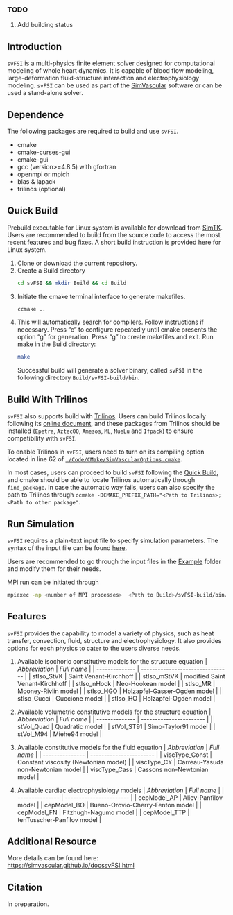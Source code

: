### TODO

1. Add building status

## Introduction

`svFSI` is a  multi-physics finite element solver designed for computational modeling of whole heart dynamics. It is capable of blood flow modeling, large-deformation fluid-structure interaction and electrophysiology modeling. `svFSI` can be used as part of the [SimVascular](https://simvascular.github.io) software or can be used a stand-alone solver.

## Dependence

The following packages are required to build and use `svFSI`.
   - cmake
   - cmake-curses-gui
   - cmake-gui
   - gcc (version>=4.8.5) with gfortran
   - openmpi or mpich
   - blas & lapack
   - trilinos (optional)

## Quick Build

Prebuild executable for Linux system is available for download from [SimTK](https://simtk.org/frs/index.php?group_id=188). Users are recommended to build from the source code to access the most recent features and bug fixes. A short build instruction is provided here for Linux system.

1. Clone or download the current repository.
2. Create a Build directory
   ```bash
   cd svFSI && mkdir Build && cd Build 
   ```
3. Initiate the cmake terminal interface to generate makefiles.
   ```bash
   ccmake ..
   ```
4. This will automatically search for compilers. Follow instructions if necessary. Press “c” to configure repeatedly until cmake presents the option “g” for generation. Press “g” to create makefiles and exit. Run make in the Build directory:
   ```bash
   make 
   ```
   Successful build will generate a solver binary, called `svFSI` in the following directory `Build/svFSI-build/bin`.

## Build With Trilinos

`svFSI` also supports build with [Trilinos](https://github.com/trilinos/Trilinos). Users can build Trilinos locally following its [online document](https://docs.trilinos.org/files/TrilinosBuildReference.html), and these packages from Trilinos should be installed (`Epetra`, `AztecOO`, `Amesos`, `ML`, `MueLu` and `Ifpack`) to ensure compatibility with `svFSI`. 

To enable Trilinos in `svFSI`, users need to turn on its compiling option located in line 62 of [`./Code/CMake/SimVascularOptions.cmake`](./Code/CMake/SimVascularOptions.cmake). 

In most cases, users can proceed to build `svFSI` following the [Quick Build](#quick-build), and cmake should be able to locate Trilinos automatically through `find_package`. In case the automatic way fails, users can also specify the path to Trilinos through `ccmake -DCMAKE_PREFIX_PATH="<Path to Trilinos>;<Path to other package"`.

## Run Simulation

`svFSI` requires a plain-text input file to specify simulation parameters. The syntax of the input file can be found [here](https://sites.google.com/site/memt63/tools/MUPFES/mupfes-scripting).

Users are recommended to go through the input files in the [Example](./Example) folder and modify them for their needs.

MPI run can be initiated through
   ```bash
   mpiexec -np <number of MPI processes>  <Path to Build>/svFSI-build/bin/svFSI input.dat
   ```

## Features

`svFSI` provides the capability to model a variety of physics, such as heat transfer, convection, fluid, structure and electrophysiology. It also provides options for each physics to cater to the users diverse needs.

1. Available isochoric constitutive models for the structure equation
   | *Abbreviation* |   *Full name*                    |
   | -------------- | -------------------------------- |
   |  stIso\_StVK   |  Saint Venant-Kirchhoff          | 
   |  stIso\_mStVK  |  modified Saint Venant-Kirchhoff | 
   |  stIso\_nHook  |  Neo-Hookean model               | 
   |  stIso\_MR     |  Mooney-Rivlin model             | 
   |  stIso\_HGO    |  Holzapfel-Gasser-Ogden model    |
   |  stIso\_Gucci  |  Guccione model                  |
   |  stIso\_HO     |  Holzapfel-Ogden model           |

2. Available volumetric constitutive models for the structure equation
   | *Abbreviation* |   *Full name*           |
   | -------------- | ----------------------- |
   |  stVol\_Quad   |  Quadratic model        |
   |  stVol\_ST91   |  Simo-Taylor91 model    |
   |  stVol\_M94    |  Miehe94 model          |

3. Available constitutive models for the fluid equation
   | *Abbreviation*  |   *Full name*           |
   | --------------- | ----------------------- |
   | viscType\_Const |  Constant viscosity (Newtonian model) |
   | viscType\_CY    |  Carreau-Yasuda non-Newtonian model   |
   | viscType\_Cass  |  Cassons non-Newtonian model          |

4. Available cardiac electrophysiology models
   | *Abbreviation*  |   *Full name*           |
   | --------------- | ----------------------- |
   | cepModel\_AP    |  Aliev-Panfilov model             |
   | cepModel\_BO    |  Bueno-Orovio-Cherry-Fenton model |
   | cepModel\_FN    |  Fitzhugh-Nagumo model            |
   | cepModel\_TTP   |  tenTusscher-Panfilov model       |

## Additional Resource
More details can be found here: https://simvascular.github.io/docssvFSI.html


## Citation
In preparation.
